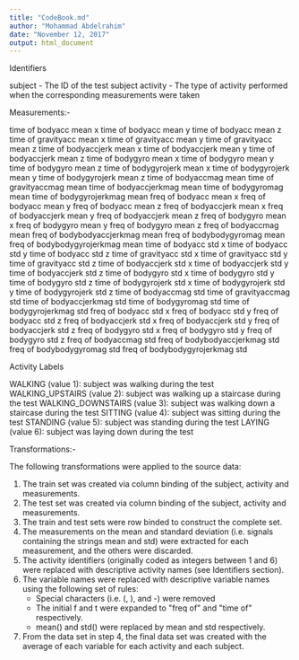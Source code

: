 ```yaml
---
title: "CodeBook.md"
author: "Mohammad Abdelrahim"
date: "November 12, 2017"
output: html_document
---
```

Identifiers

subject - The ID of the test subject
activity - The type of activity performed when the corresponding measurements were taken

Measurements:-

time of bodyacc mean x
time of bodyacc mean y
time of bodyacc mean z
time of gravityacc mean x
time of gravityacc mean y
time of gravityacc mean z
time of bodyaccjerk mean x
time of bodyaccjerk mean y
time of bodyaccjerk mean z
time of bodygyro mean x
time of bodygyro mean y
time of bodygyro mean z
time of bodygyrojerk mean x
time of bodygyrojerk mean y
time of bodygyrojerk mean z
time of bodyaccmag mean
time of gravityaccmag mean
time of bodyaccjerkmag mean
time of bodygyromag mean
time of bodygyrojerkmag mean
freq of bodyacc mean x
freq of bodyacc mean y
freq of bodyacc mean z
freq of bodyaccjerk mean x
freq of bodyaccjerk mean y
freq of bodyaccjerk mean z
freq of bodygyro mean x
freq of bodygyro mean y
freq of bodygyro mean z
freq of bodyaccmag mean
freq of bodybodyaccjerkmag mean
freq of bodybodygyromag mean
freq of bodybodygyrojerkmag mean
time of bodyacc std x
time of bodyacc std y
time of bodyacc std z
time of gravityacc std x
time of gravityacc std y
time of gravityacc std z
time of bodyaccjerk std x
time of bodyaccjerk std y
time of bodyaccjerk std z
time of bodygyro std x
time of bodygyro std y
time of bodygyro std z
time of bodygyrojerk std x
time of bodygyrojerk std y
time of bodygyrojerk std z
time of bodyaccmag std
time of gravityaccmag std
time of bodyaccjerkmag std
time of bodygyromag std
time of bodygyrojerkmag std
freq of bodyacc std x
freq of bodyacc std y
freq of bodyacc std z
freq of bodyaccjerk std x
freq of bodyaccjerk std y
freq of bodyaccjerk std z
freq of bodygyro std x
freq of bodygyro std y
freq of bodygyro std z
freq of bodyaccmag std
freq of bodybodyaccjerkmag std
freq of bodybodygyromag std
freq of bodybodygyrojerkmag std

Activity Labels

WALKING (value 1): subject was walking during the test
WALKING_UPSTAIRS (value 2): subject was walking up a staircase during the test
WALKING_DOWNSTAIRS (value 3): subject was walking down a staircase during the test
SITTING (value 4): subject was sitting during the test
STANDING (value 5): subject was standing during the test
LAYING (value 6): subject was laying down during the test

Transformations:-

The following transformations were applied to the source data:

1) The train set was created via column binding of the subject, activity and measurements.
2) The test set was created via column binding of the subject, activity and measurements.
3) The train and test sets were row binded to construct the complete set.
4) The measurements on the mean and standard deviation (i.e. signals containing the strings mean and std) were extracted for each measurement, and the others were discarded.
5) The activity identifiers (originally coded as integers between 1 and 6) were replaced with descriptive activity names (see Identifiers section).
6) The variable names were replaced with descriptive variable names using the following set of rules:
    - Special characters (i.e. (, ), and -) were removed
    - The initial f and t were expanded to "freq of" and "time of" respectively.
    - mean() and std() were replaced by mean and std respectively.
7) From the data set in step 4, the final data set was created with the average of each variable for each activity and each subject.